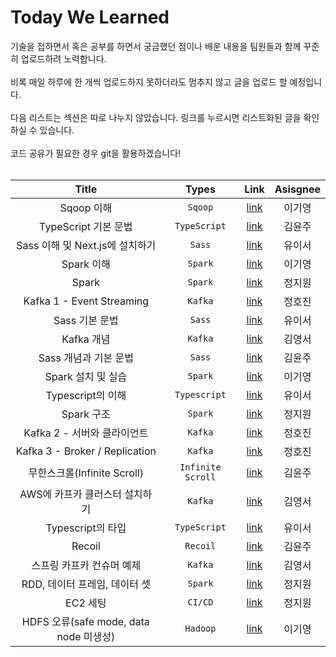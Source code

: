 # Today We Learned



기술을 접하면서 혹은 공부를 하면서 궁금했던 점이나 배운 내용을 팀원들과 함께 꾸준히 업로드하려 노력합니다. <br/><br/>
비록 매일 하루에 한 개씩 업로드하지 못하더라도 멈추지 않고 글을 업로드 할 예정입니다.<br/><br/>
다음 리스트는 섹션은 따로 나누지 않았습니다. 링크를 누르시면 리스트화된 글을 확인하실 수 있습니다. <br/><br/>
코드 공유가 필요한 경우 git을 활용하겠습니다! <br/><br/>


|        Title         |    Types     |   Link   | Asisgnee |
| :------------------: | :----------: | :------: | :------: |
|     Sqoop 이해      | ```Sqoop```|[link](https://gy2710.notion.site/Sqoop-SQL-to-Hadoop-ff206ec5557e49c5bd2a8a6cdc06415d)|  이기영  |
|  TypeScript 기본 문법 | ```TypeScript``` | [link](https://studyoon.tistory.com/177) | 김윤주 |
| Sass 이해 및 Next.js에 설치하기 | ```Sass``` | [link](https://luminous24.tistory.com/200) | 유이서 |
|  Spark 이해  | ```Spark``` | [link](https://gy2710.notion.site/Spark-7939f160ac744e8293e41feb4b057742) | 이기영 |
|           Spark           |   ```Spark```            |    [link](https://tiny-august-9a4.notion.site/spark-0abe107ce9a947c785f6666b93f6644b)       |   정지원       |
|  Kafka 1 - Event Streaming     |     ```Kafka```         |   [link](https://velog.io/@jungedlin/Kafka1)  | 정호진     |
| Sass 기본 문법 | ```Sass``` | [link](https://luminous24.tistory.com/201) | 유이서 |
| Kafka 개념 | ```Kafka``` | [link](https://handsome-silicon-042.notion.site/Apache-Kafka-fc371e9344434c00a3100822201aff78) | 김영서 |
| Sass 개념과 기본 문법 | ```Sass``` | [link](https://studyoon.tistory.com/178) | 김윤주 |
|  Spark 설치 및 실습  | ```Spark``` | [link](https://gy2710.notion.site/Spark-d87f554609bf4d2f8a177e4e109a98c3) | 이기영 |
| Typescript의 이해 | ```Typescript``` | [link](https://luminous24.tistory.com/202) | 유이서 |
| Spark 구조 |```Spark```  |[link](https://tiny-august-9a4.notion.site/spark-87c41a70f7264a1ba718ec1a88b1fd98)  | 정지원  |
| Kafka 2 - 서버와 클라이언트   |```Kafka```         |   [link](https://velog.io/@jungedlin/Kafka2)  | 정호진     |
| Kafka 3 - Broker / Replication   | ```Kafka```         |   [link](https://velog.io/@jungedlin/Kafka3)  | 정호진     |
| 무한스크롤(Infinite Scroll)   | ```Infinite Scroll```         |   [link](https://studyoon.tistory.com/180)  | 김윤주     |
| AWS에 카프카 클러스터 설치하기 | ```Kafka``` | [link](https://handsome-silicon-042.notion.site/AWS-71aad5bc9a4c487ca9939d9c80681bfb) | 김영서 |
| Typescript의 타입 | ```TypeScript``` | [link](https://luminous24.tistory.com/204) | 유이서 |
| Recoil | ```Recoil``` | [link](https://studyoon.tistory.com/181) | 김윤주 |
| 스프링 카프카 컨슈머 예제 | ```Kafka``` | [link](https://handsome-silicon-042.notion.site/70d1c67d19eb4a82a0bb39967e8e56fd) | 김영서 |
| RDD, 데이터 프레임, 데이터 셋 | ```Spark``` | [link](https://tiny-august-9a4.notion.site/RDD-72744091fb8441799912c50333cb4147) | 정지원 |
| EC2 세팅 | ```CI/CD``` | [link](https://tiny-august-9a4.notion.site/EC2-7a8b67788dcb475c9d36523bfd177681) | 정지원 |
| HDFS 오류(safe mode, data node 미생성) | ```Hadoop``` | [link](https://gy2710.notion.site/HDFS-0be268c6cca44907bc81476b46c897e1) | 이기영 |
